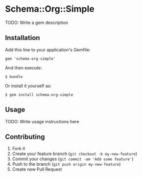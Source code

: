 # Schema::Org::Simple

TODO: Write a gem description

## Installation

Add this line to your application's Gemfile:

    gem 'schema-org-simple'

And then execute:

    $ bundle

Or install it yourself as:

    $ gem install schema-org-simple

## Usage

TODO: Write usage instructions here

## Contributing

1. Fork it
2. Create your feature branch (`git checkout -b my-new-feature`)
3. Commit your changes (`git commit -am 'Add some feature'`)
4. Push to the branch (`git push origin my-new-feature`)
5. Create new Pull Request
